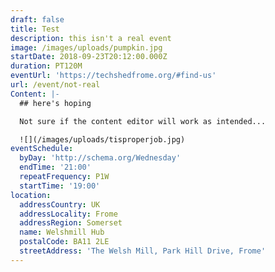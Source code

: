 ```yaml
---
draft: false
title: Test
description: this isn't a real event
image: /images/uploads/pumpkin.jpg
startDate: 2018-09-23T20:12:00.000Z
duration: PT120M
eventUrl: 'https://techshedfrome.org/#find-us'
url: /event/not-real
Content: |-
  ## here's hoping

  Not sure if the content editor will work as intended...

  ![](/images/uploads/tisproperjob.jpg)
eventSchedule:
  byDay: 'http://schema.org/Wednesday'
  endTime: '21:00'
  repeatFrequency: P1W
  startTime: '19:00'
location:
  addressCountry: UK
  addressLocality: Frome
  addressRegion: Somerset
  name: Welshmill Hub
  postalCode: BA11 2LE
  streetAddress: 'The Welsh Mill, Park Hill Drive, Frome'
---
```


